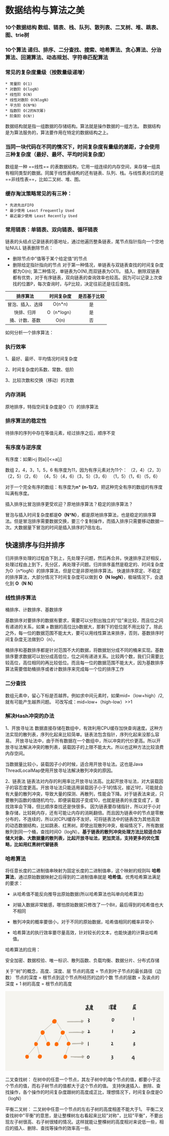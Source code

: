 # 数据结构与算法之美

### 10个数据结构 数组、链表、栈、队列、散列表、二叉树、堆、跳表、图、trie树
### 10个算法 递归、排序、二分查找、搜索、哈希算法、贪心算法、分治算法、回溯算法、动态规划、字符串匹配算法

### 常见的复杂度量级（按数量级递增）
    * 常量阶 O(1)
    * 对数阶 O(logN)
    * 线性阶 O(N)
    * 线性对数阶 O(NlogN)
    * 平方阶 O(N*N)
    * 指数阶 O(2的N次幂)
    * 阶乘阶 O(N!)

数据结构就是指一组数据的存储结构。算法就是操作数据的一组方法。
数据结构是为算法服务的，算法要作用在特定的数据结构之上。

### 当同一块代码在不同的情况下，时间复杂度有量级的差距，才会使用三种复杂度（最好、最坏、平均时间复杂度）

数组是一种 ==线性== 的表数据结构，它用一组连续的内存空间，来存储一组具有相同类型的数据。同属于线性表结构的还有链表、队列、栈。与线性表对应的是 ==非线性表==，比如二叉树、堆、图。

### 缓存淘汰策略常见的有三种：
    * 先进先出FIFO
    * 最少使用 Least Frequently Used
    * 最近最少使用 Least Recently Used

### 常用链表：单链表、双向链表、循环链表
链表的头结点记录链表的基地址，通过他遍历整条链表，尾节点指针指向一个空地址NULL
链表删除节点：
* 删除节点中”值等于某个给定值“的节点
* 删除给定指针指向的节点
对于第一种情况，单链表与双链表查找的时间复杂度都为O(n);
第二种情况，单链表为O(N),而双链表为O(1)。
插入、删除双链表都有优势，对于有序链表，双向链表的查询效率也较高。因为可以记录上次查找的位置P，每次查询时，与P比较，决定往前还是往后查找。

|     排序算法     | 时间复杂度  | 是否基于比较 |
| :--------------: | :---------: | :----------: |
| 冒泡、插入、选择 |   O(n*n)    |      是      |
|    快排、归并    | O（n*logn） |      是      |
|  捅、计数、基数  |    O(n)     |      否      |

如何分析一个排序算法：
### 执行效率
1、最好、最坏、平均情况时间复杂度

2、时间复杂度的系数、常数、低阶

3、比较次数和交换（移动）的次数
### 内存消耗
原地排序，特指空间复杂度是O（1）的排序算法
### 排序算法的稳定性
待排序的序列中存在等值元素，经过排序之后，顺序不变

### 有序度与逆序度
有序度：如果i<j 则a[i]<=a[j]

数组 2，4，3，1，5，6 有序度为11，因为有序元素对为11个：
（2，4）（2，3）（2，5）（2，6）
（4，5）（4，6）（3，5）（3，6）
（1，5）（1，6）（5，6）

对于一个完全有序的数组：有序度为**n*** **(n-1)/2**，把这种完全有序的数组的有序度叫满有序度。




插入排序比冒泡排序更受欢迎？原地排序算法？稳定的排序算法？

冒泡与插入时间复杂度都是**O（N*****N）**，都是原地排序算法，也是稳定的排序算法。但是冒泡排序需要数据交换，要三个复制操作，而插入排序只需要移动数据一次。大数据量下冒泡的时间是插入排序的7倍左右。

## 快速排序与归并排序
归并排序处理的过程由下到上，先处理子问题，然后再合并。快速排序正好相反，处理过程由上到下，先分区，再处理子问题。归并排序虽然是稳定的、时间复杂度为O（n*logN）的排序算法，但是它是非原地排序算法。
快速排序原定、不稳定的排序算法，大部分情况下时间复杂度可以做到 **O（N** **logN）**，极端情况下，会退化到 **O（N** **N）**

### 线性排序算法

桶排序、计数排序、基数排序

基数排序对要排序的数据有要求，需要可以分割出独立的“位”来比较，而且位之间有递进的关系，如果 a 数据的高位比b数据大，那剩下的低位就不用比较了。除此之外，每一位的数据范围不能太大，要可以用线性算法来排序，否则，基数排序时间复杂度无法做到O（n）。

桶排序和基数排序都是针对范围不大的数据，将数据划分成不同的桶来实现。基数排序要求数据可以划分成高低位，位之间有递进关系。比较两个数，我们只需要比较高位，高位相同的再比较低位。而且每一位的数据范围不能太大，因为基数排序算法需要借助桶排序或者计数排序来完成每一个位的排序工作

### 二分查找
数组元素中，留心下标是否越界。例如求中间元素时，如果mid=（low+high）/2,就有可能产生越界问题。
可改写成：mid=low+（high-low）>>1

### 解决Hash冲突的办法
1、开放寻址法
数据直接存储在数组中，有效利用CPU缓存加快查询速度。这种方法实现的散列表，序列化起来比较简单。链表法包含指针，序列化起来没那么容易。
开放寻址法中，由于所有数据在一个数组中，所以冲突的代价更高。所以开放寻址法解决冲突的散列表，装载因子的上限不能太大。所以也这种方法比较浪费内存空间。

当数据量比较小，装载因子小的时候，适合用开放寻址法。这也是Java ThreadLocalMap使用开放寻址法解决散列冲突的原因。

2、链表法
链表法对内存的利用率比开放寻址法高。比起开放寻址法，对大装载因子的容忍度更高。开放寻址法只能适用装载因子小于1的情况，接近1时，可能就会有大量的散列冲突，导致大量的探测、再散列，性能会下降。对于链表法来说，只要散列函数的值随机均匀，即便装载因子变成10，也就是链表的长度变成了，查找效率会下降，但比顺序查找还是快很多。
因为链表要存储指针，所以对于小对象存储，比较耗内存，还有可能让内存的消耗翻倍。而且因为链表中的节点是零散分布的，不连续的，所以对CPU缓存不友好。可将链表法中的链表改为其他高效的动态数据结构，比如跳表、红黑树。即使出现散列冲突，极端情况下，所有数据散列到同一个桶，查找时间O（logN）。**基于链表的散列冲突处理方法比较适合存储大对象、大数据量的散列表，比起开放寻址法，更加灵活，支持更多的优化策略，比如用红黑树代替链表**

### 哈希算法

将任意长度的二进制值串映射为固定长度的二进制值串，这个映射的规则叫 **哈希算法**，通过原始数据映射之后得到的二进制值串就是 **哈希值**。优秀哈希算法满足的要求：

- 从哈希值不能反向推导出原始数据(所以哈希算法也叫单向哈希算法)

- 对输入数据非常敏感，哪怕原始数据只修改了一个Bit，最后得到的哈希值也大不相同

- 散列冲突的概率要很小，对于不同的原始数据，哈希值相同的概率非常小

- 哈希算法的执行效率要尽量高效，针对较长的文本，也能快速的计算出哈希值。

  

哈希算法的应用：

安全加密、数据校验、唯一标识、散列函数、负载均衡、数据分片、分布式存储

关于"树"的概念，高度、深度、层
节点的高度 = 节点到叶子节点的最长路径（边数）
节点的深度 = 根节点到这个节点所经历的边的个数
节点的层数 = 及诶点的深度 + 1
树的高度 = 根节点的高度

![树](../images/tree.jpg)

二叉查找树：
在树中的任意一个节点，其左子树中的每个节点的值，都要小于这个节点的值，而右子树节点的值都大于这个节点的值。
支持快速插入、删除、查找操作，各个操作的时间复杂度跟树的高度成正比，理想情况下，时间复杂度是O（logN）

平衡二叉树：
二叉树中任意一个节点的左右子树的高度相差不能大于1。
平衡二叉查找树中"平衡"的意思，是让整棵树左右看起来比较"对称"，比较"平衡"，不要出现左子树很高、右子树很矮的情况。这样就能让整棵树的高度相对来说低一些，相应的插入、删除、查找等操作的效率高一些。


